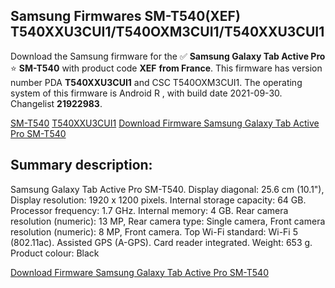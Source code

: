<h2>Samsung Firmwares SM-T540(XEF) T540XXU3CUI1/T540OXM3CUI1/T540XXU3CUI1</h2>
Download the Samsung firmware for the ✅ <strong>Samsung Galaxy Tab Active Pro </strong> ⭐ <strong>SM-T540</strong> with product code <strong>XEF</strong> <strong> from France</strong>. This firmware has version number PDA <strong>T540XXU3CUI1</strong> and CSC T540OXM3CUI1. The operating system of this firmware is Android R , with build date 2021-09-30. Changelist <strong>21922983</strong>.


[SM-T540](https://samfirm.shop/samsung/model/SM-T540)
[T540XXU3CUI1](https://samfirm.shop/samsung/pda/T540XXU3CUI1)
[Download Firmware Samsung Galaxy Tab Active Pro SM-T540](https://samfirm.shop/samsung/firmware/461662)
<h2>Summary description:</h2>
<p>Samsung Galaxy Tab Active Pro SM-T540. Display diagonal: 25.6 cm (10.1"), Display resolution: 1920 x 1200 pixels. Internal storage capacity: 64 GB. Processor frequency: 1.7 GHz. Internal memory: 4 GB. Rear camera resolution (numeric): 13 MP, Rear camera type: Single camera, Front camera resolution (numeric): 8 MP, Front camera. Top Wi-Fi standard: Wi-Fi 5 (802.11ac). Assisted GPS (A-GPS). Card reader integrated. Weight: 653 g. Product colour: Black</p>


[Download Firmware Samsung Galaxy Tab Active Pro SM-T540](https://samfirm.shop/samsung/firmware/461662)
